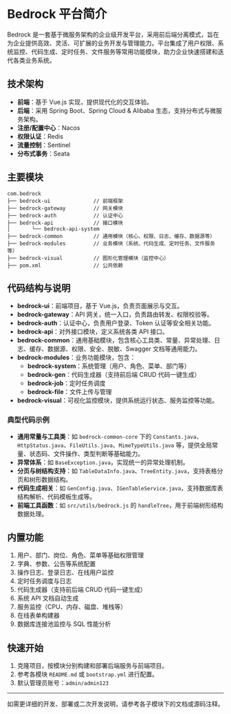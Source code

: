# Bedrock 平台简介

Bedrock 是一套基于微服务架构的企业级开发平台，采用前后端分离模式，旨在为企业提供高效、灵活、可扩展的业务开发与管理能力。平台集成了用户权限、系统监控、代码生成、定时任务、文件服务等常用功能模块，助力企业快速搭建和迭代各类业务系统。

## 技术架构

- **前端**：基于 Vue.js 实现，提供现代化的交互体验。
- **后端**：采用 Spring Boot、Spring Cloud & Alibaba 生态，支持分布式与微服务架构。
- **注册/配置中心**：Nacos
- **权限认证**：Redis
- **流量控制**：Sentinel
- **分布式事务**：Seata

## 主要模块

```
com.bedrock     
├── bedrock-ui              // 前端框架
├── bedrock-gateway         // 网关模块
├── bedrock-auth            // 认证中心
├── bedrock-api             // 接口模块
│       └── bedrock-api-system
├── bedrock-common          // 通用模块（核心、权限、日志、缓存、数据源等）
├── bedrock-modules         // 业务模块（系统、代码生成、定时任务、文件服务等）
├── bedrock-visual          // 图形化管理模块（监控中心）
├── pom.xml                 // 公共依赖
```

## 代码结构与说明

- **bedrock-ui**：前端项目，基于 Vue.js，负责页面展示与交互。
- **bedrock-gateway**：API 网关，统一入口，负责路由转发、权限校验等。
- **bedrock-auth**：认证中心，负责用户登录、Token 认证等安全相关功能。
- **bedrock-api**：对外接口模块，定义系统各类 API 接口。
- **bedrock-common**：通用基础模块，包含核心工具类、常量、异常处理、日志、缓存、数据源、权限、安全、脱敏、Swagger 文档等通用能力。
- **bedrock-modules**：业务功能模块，包含：
  - **bedrock-system**：系统管理（用户、角色、菜单、部门等）
  - **bedrock-gen**：代码生成器（支持前后端 CRUD 代码一键生成）
  - **bedrock-job**：定时任务调度
  - **bedrock-file**：文件上传与管理
- **bedrock-visual**：可视化监控模块，提供系统运行状态、服务监控等功能。

### 典型代码示例

- **通用常量与工具类**：如 `bedrock-common-core` 下的 `Constants.java`、`HttpStatus.java`、`FileUtils.java`、`MimeTypeUtils.java` 等，提供全局常量、状态码、文件操作、类型判断等基础能力。
- **异常体系**：如 `BaseException.java`，实现统一的异常处理机制。
- **分页与树结构支持**：如 `TableDataInfo.java`、`TreeEntity.java`，支持表格分页和树形数据结构。
- **代码生成相关**：如 `GenConfig.java`、`IGenTableService.java`，支持数据库表结构解析、代码模板生成等。
- **前端工具函数**：如 `src/utils/bedrock.js` 的 `handleTree`，用于前端树形结构数据处理。

## 内置功能

1. 用户、部门、岗位、角色、菜单等基础权限管理
2. 字典、参数、公告等系统配置
3. 操作日志、登录日志、在线用户监控
4. 定时任务调度与日志
5. 代码生成器（支持前后端 CRUD 代码一键生成）
6. 系统 API 文档自动生成
7. 服务监控（CPU、内存、磁盘、堆栈等）
8. 在线表单构建器
9. 数据库连接池监控与 SQL 性能分析

## 快速开始

1. 克隆项目，按模块分别构建和部署后端服务与前端项目。
2. 参考各模块 `README.md` 或 `bootstrap.yml` 进行配置。
3. 默认管理员账号：`admin/admin123`

---

如需更详细的开发、部署或二次开发说明，请参考各子模块下的文档或源码注释。


